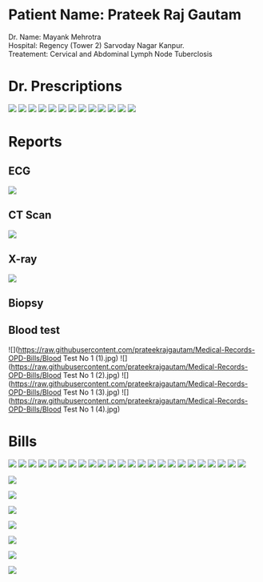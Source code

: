 # Patient Name: Prateek Raj Gautam 
Dr. Name: Mayank Mehrotra  
Hospital: Regency (Tower 2) Sarvoday Nagar Kanpur.  
Treatement: Cervical and Abdominal Lymph Node Tuberclosis



# Dr. Prescriptions
![](https://raw.githubusercontent.com/prateekrajgautam/Medical-Records-OPD-Bills/Dr%20Prescription%201.jpg)
![](https://raw.githubusercontent.com/prateekrajgautam/Medical-Records-OPD-Bills/Dr%20Prescription%202.jpg)
![](https://raw.githubusercontent.com/prateekrajgautam/Medical-Records-OPD-Bills/Dr%20Prescription%203.jpg)
![](https://raw.githubusercontent.com/prateekrajgautam/Medical-Records-OPD-Bills/Dr%20Prescription%204.jpg)
![](https://raw.githubusercontent.com/prateekrajgautam/Medical-Records-OPD-Bills/Dr%20Prescription%205%20(1).jpg)
![](https://raw.githubusercontent.com/prateekrajgautam/Medical-Records-OPD-Bills/Dr%20Prescription%205%20(2).jpg)
![](https://raw.githubusercontent.com/prateekrajgautam/Medical-Records-OPD-Bills/Dr%20Prescription%206.jpg)
![](https://raw.githubusercontent.com/prateekrajgautam/Medical-Records-OPD-Bills/Dr%20Prescription%207%20(1).jpg)
![](https://raw.githubusercontent.com/prateekrajgautam/Medical-Records-OPD-Bills/Dr%20Prescription%207%20(2).jpg)
![](https://raw.githubusercontent.com/prateekrajgautam/Medical-Records-OPD-Bills/Dr%20Prescription%208.jpg)
![](https://raw.githubusercontent.com/prateekrajgautam/Medical-Records-OPD-Bills/Dr%20Prescription%209%20(1).jpg)
![](https://raw.githubusercontent.com/prateekrajgautam/Medical-Records-OPD-Bills/Dr%20Prescription%209%20(2).jpg)
![](https://raw.githubusercontent.com/prateekrajgautam/Medical-Records-OPD-Bills/Dr%20Prescription%2010.jpg)

# Reports

## ECG
![](https://raw.githubusercontent.com/prateekrajgautam/Medical-Records-OPD-Bills/ECG.jpg)

## CT Scan 
![](https://raw.githubusercontent.com/prateekrajgautam/Medical-Records-OPD-Bills/CT%20Scan.jpg)

## X-ray
![](https://raw.githubusercontent.com/prateekrajgautam/Medical-Records-OPD-Bills/X-Ray.jpg)

## Biopsy

## Blood test
![](https://raw.githubusercontent.com/prateekrajgautam/Medical-Records-OPD-Bills/Blood Test No 1 (1).jpg)
![](https://raw.githubusercontent.com/prateekrajgautam/Medical-Records-OPD-Bills/Blood Test No 1 (2).jpg)
![](https://raw.githubusercontent.com/prateekrajgautam/Medical-Records-OPD-Bills/Blood Test No 1 (3).jpg)
![](https://raw.githubusercontent.com/prateekrajgautam/Medical-Records-OPD-Bills/Blood Test No 1 (4).jpg)

# Bills

![](https://raw.githubusercontent.com/prateekrajgautam/Medical-Records-OPD-Bills/Bills%20(1).jpg)
![](https://raw.githubusercontent.com/prateekrajgautam/Medical-Records-OPD-Bills/Bills%20(2).jpg)
![](https://raw.githubusercontent.com/prateekrajgautam/Medical-Records-OPD-Bills/Bills%20(3).jpg)
![](https://raw.githubusercontent.com/prateekrajgautam/Medical-Records-OPD-Bills/Bills%20(4).jpg)
![](https://raw.githubusercontent.com/prateekrajgautam/Medical-Records-OPD-Bills/Bills%20(5).jpg)
![](https://raw.githubusercontent.com/prateekrajgautam/Medical-Records-OPD-Bills/Bills%20(6).jpg)
![](https://raw.githubusercontent.com/prateekrajgautam/Medical-Records-OPD-Bills/Bills%20(7).jpg)
![](https://raw.githubusercontent.com/prateekrajgautam/Medical-Records-OPD-Bills/Bills%20(8).jpg)
![](https://raw.githubusercontent.com/prateekrajgautam/Medical-Records-OPD-Bills/Bills%20(9).jpg)
![](https://raw.githubusercontent.com/prateekrajgautam/Medical-Records-OPD-Bills/Bills%20(10).jpg)
![](https://raw.githubusercontent.com/prateekrajgautam/Medical-Records-OPD-Bills/Bills%20(11).jpg)
![](https://raw.githubusercontent.com/prateekrajgautam/Medical-Records-OPD-Bills/Bills%20(12).jpg)
![](https://raw.githubusercontent.com/prateekrajgautam/Medical-Records-OPD-Bills/Bills%20(13).jpg)
![](https://raw.githubusercontent.com/prateekrajgautam/Medical-Records-OPD-Bills/Bills%20(14).jpg)
![](https://raw.githubusercontent.com/prateekrajgautam/Medical-Records-OPD-Bills/Bills%20(15).jpg)
![](https://raw.githubusercontent.com/prateekrajgautam/Medical-Records-OPD-Bills/Bills%20(16).jpg)
![](https://raw.githubusercontent.com/prateekrajgautam/Medical-Records-OPD-Bills/Bills%20(17).jpg)
![](https://raw.githubusercontent.com/prateekrajgautam/Medical-Records-OPD-Bills/Bills%20(18).jpg)
![](https://raw.githubusercontent.com/prateekrajgautam/Medical-Records-OPD-Bills/Bills%20(19).jpg)
![](https://raw.githubusercontent.com/prateekrajgautam/Medical-Records-OPD-Bills/Bills%20(20).jpg)
![](https://raw.githubusercontent.com/prateekrajgautam/Medical-Records-OPD-Bills/Bills%20(21).jpg)
![](https://raw.githubusercontent.com/prateekrajgautam/Medical-Records-OPD-Bills/Bills%20(22).jpg)
![](https://raw.githubusercontent.com/prateekrajgautam/Medical-Records-OPD-Bills/Bills%20(23).jpg)
![](https://raw.githubusercontent.com/prateekrajgautam/Medical-Records-OPD-Bills/Bills%20(24).jpg)





![](https://raw.githubusercontent.com/prateekrajgautam/Medical-Records-OPD-Bills/.jpg)

![](https://raw.githubusercontent.com/prateekrajgautam/Medical-Records-OPD-Bills/.jpg)

![](https://raw.githubusercontent.com/prateekrajgautam/Medical-Records-OPD-Bills/.jpg)

![](https://raw.githubusercontent.com/prateekrajgautam/Medical-Records-OPD-Bills/.jpg)

![](https://raw.githubusercontent.com/prateekrajgautam/Medical-Records-OPD-Bills/.jpg)

![](https://raw.githubusercontent.com/prateekrajgautam/Medical-Records-OPD-Bills/.jpg)

![](https://raw.githubusercontent.com/prateekrajgautam/Medical-Records-OPD-Bills/.jpg)